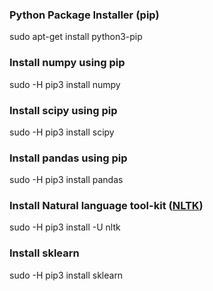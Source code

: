 ### Python Package Installer (pip)
sudo apt-get install python3-pip

### Install numpy using pip
sudo -H pip3 install numpy

### Install scipy using pip
sudo -H pip3 install scipy

### Install pandas using pip
sudo -H pip3 install pandas

### Install Natural language tool-kit ([NLTK](https://www.nltk.org/))
sudo -H pip3 install -U nltk

### Install sklearn
sudo -H pip3 install sklearn

